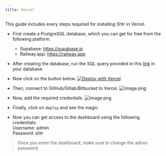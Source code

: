 ```yaml
---
title: Vercel
---
```


This guide includes every steps required for installing Shtr in Vercel.

- First create a PostgreSQL database, which you can get for free from the following platform.

  - Supabase: https://supabase.io
  - Railway.app: https://railway.app

- After creating the database, run the SQL query provided in this [link](https://github.com/projectashik/shtr/blob/main/prisma/db.sql) in your database.

- Now click on the button below.
  [![Deploy with Vercel](https://vercel.com/button)](https://vercel.com/new/clone?repository-url=https%3A%2F%2Fgithub.com%2Fprojectashik%2Fshtr&env=DATABASE_URL,HASH_SALT)

- Then, connect to GitHub/Gitlab/Bitbucket to Vercel.
  ![image.png](https://cdn.hashnode.com/res/hashnode/image/upload/v1646085552169/fcjUDlom2.png)
- Now, add the required credentials.
  ![image.png](https://cdn.hashnode.com/res/hashnode/image/upload/v1646085612401/tp61U0jWx.png)

- Finally, click on `deploy` and see the magic.

- Now you can get access to the dashboard using the following credentials:
  <br/>
  Username: admin<br/>
  Password: shtr

> Once you enter the dashboard, make sure to change the admin password.
